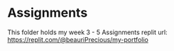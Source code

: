 # Assignments
This folder holds my week 3 - 5 Assignments
replit url: https://replit.com/@beauriPrecious/my-portfolio
